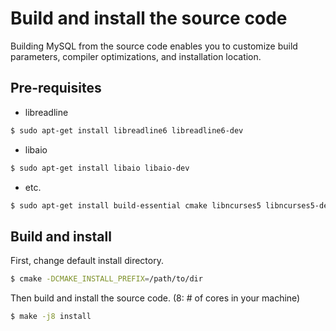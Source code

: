 # Build and install the source code

Building MySQL from the source code enables you to customize build parameters, compiler optimizations, and installation location.

## Pre-requisites

- libreadline

```bash
$ sudo apt-get install libreadline6 libreadline6-dev
```

- libaio

```bash
$ sudo apt-get install libaio libaio-dev
```

- etc.

```bash
$ sudo apt-get install build-essential cmake libncurses5 libncurses5-dev bison
```

## Build and install

First, change default install directory.

```bash
$ cmake -DCMAKE_INSTALL_PREFIX=/path/to/dir
```

Then build and install the source code.
(8: # of cores in your machine)

```bash
$ make -j8 install
```
